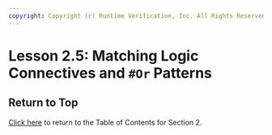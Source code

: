 ```yaml
---
copyright: Copyright (c) Runtime Verification, Inc. All Rights Reserved.
---
```


# Lesson 2.5: Matching Logic Connectives and `#Or` Patterns

## Return to Top

[Click here](../README.md) to return to the Table of Contents for Section 2.
